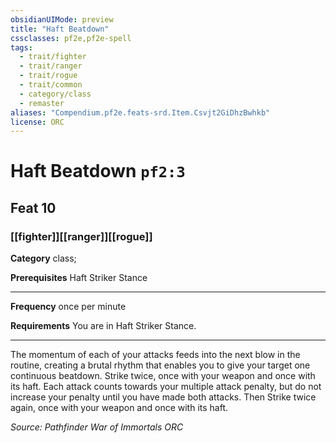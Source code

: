```yaml
---
obsidianUIMode: preview
title: "Haft Beatdown"
cssclasses: pf2e,pf2e-spell
tags:
  - trait/fighter
  - trait/ranger
  - trait/rogue
  - trait/common
  - category/class
  - remaster
aliases: "Compendium.pf2e.feats-srd.Item.Csvjt2GiDhzBwhkb"
license: ORC
---
```

# Haft Beatdown `pf2:3`
## Feat 10
### [[fighter]][[ranger]][[rogue]]

**Category** class; 



**Prerequisites** Haft Striker Stance
* * *
**Frequency** once per minute

**Requirements** You are in Haft Striker Stance.

* * *

The momentum of each of your attacks feeds into the next blow in the routine, creating a brutal rhythm that enables you to give your target one continuous beatdown. Strike twice, once with your weapon and once with its haft. Each attack counts towards your multiple attack penalty, but do not increase your penalty until you have made both attacks. Then Strike twice again, once with your weapon and once with its haft.

*Source: Pathfinder War of Immortals*
*ORC*